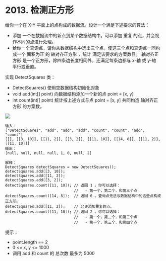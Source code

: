 # 2013. 检测正方形

给你一个在 X-Y 平面上的点构成的数据流。设计一个满足下述要求的算法：

- 添加 一个在数据流中的新点到某个数据结构中。可以添加 重复 的点，并会视作不同的点进行处理。
- 给你一个查询点，请你从数据结构中选出三个点，使这三个点和查询点一同构成一个 面积为正 的 轴对齐正方形 ，统计 满足该要求的方案数目。
轴对齐正方形 是一个正方形，除四条边长度相同外，还满足每条边都与 x-轴 或 y-轴 平行或垂直。

实现 DetectSquares 类：

- DetectSquares() 使用空数据结构初始化对象
- void add(int[] point) 向数据结构添加一个新的点 point = [x, y]
- int count(int[] point) 统计按上述方式与点 point = [x, y] 共同构造 轴对齐正方形 的方案数。

![](https://assets.leetcode.com/uploads/2021/09/01/image.png)

```text
输入：
["DetectSquares", "add", "add", "add", "count", "count", "add", "count"]
[[], [[3, 10]], [[11, 2]], [[3, 2]], [[11, 10]], [[14, 8]], [[11, 2]], [[11, 10]]]
输出：
[null, null, null, null, 1, 0, null, 2]

解释：
DetectSquares detectSquares = new DetectSquares();
detectSquares.add([3, 10]);
detectSquares.add([11, 2]);
detectSquares.add([3, 2]);
detectSquares.count([11, 10]); // 返回 1 。你可以选择：
                               //   - 第一个，第二个，和第三个点
detectSquares.count([14, 8]);  // 返回 0 。查询点无法与数据结构中的这些点构成正方形。
detectSquares.add([11, 2]);    // 允许添加重复的点。
detectSquares.count([11, 10]); // 返回 2 。你可以选择：
                               //   - 第一个，第二个，和第三个点
                               //   - 第一个，第三个，和第四个点
```

提示：

- point.length == 2
- 0 <= x, y <= 1000
- 调用 add 和 count 的 总次数 最多为 5000
